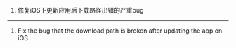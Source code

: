 1. 修复iOS下更新应用后下载路径出错的严重bug

------------------------------------------------------------------------------------------

1. Fix the bug that the download path is broken after updating the app on iOS